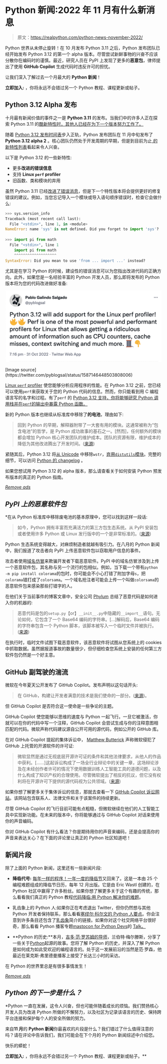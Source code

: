 # Python 新闻:2022 年 11 月有什么新消息

> 原文：<https://realpython.com/python-news-november-2022/>

Python 世界从未停止旋转！在 10 月发布 Python 3.11 之后，Python 发布团队已经开始发布 Python 3.12 的第一个 alpha 版本。尽管尝试新鲜事物的兴奋不应该分散你在编码时的谨慎。最近，研究人员在 PyPI 上发现了更多的**恶意包**，律师提出了使用 **GitHub Copilot** 生成代码时违反许可的担忧。

让我们深入了解过去一个月最大的 **Python 新闻**！

**立即加入:** ，你将永远不会错过另一个 Python 教程、课程更新或帖子。

## Python 3.12 Alpha 发布

十月最有新闻价值的事件之一是 **Python 3.11** 的发布。当我们中的许多人正在探索 Python 3.11 的[酷新特性时，其他人已经在为下一个版本努力工作了。](https://realpython.com/python311-new-features/)

随着 [Python 3.12 发布时间表](https://peps.python.org/pep-0693/)步入正轨，Python 发布团队在 11 月中旬发布了 **Python 3.12 alpha 2** 。核心团队仍然处于开发周期的早期，但是到目前为止,[的新特性列表](https://docs.python.org/dev/whatsnew/3.12.html)看起来令人兴奋。

以下是 Python 3.12 的一些新特性:

*   更多**改进的错误信息**
*   支持 **Linux `perf` profiler**
*   旧函数、类和模块的弃用

虽然 Python 3.11 已经[改进了错误消息](https://realpython.com/python311-error-messages/)，但是下一个特性版本将会提供更好的修复错误的建议。例如，当您忘记导入一个模块或导入语句顺序错误时，检查它会做什么:

>>>

```py
>>> sys.version_info
Traceback (most recent call last):
  File "<stdin>", line 1, in <module>
NameError: name 'sys' is not defined. Did you forget to import 'sys'?

>>> import pi from math
  File "<stdin>", line 1
    import pi from math
    ^^^^^^^^^^^^^^^^^^^
SyntaxError: Did you mean to use 'from ... import ...' instead?
```

尤其是在学习 Python 的时候，建设性的错误消息可以为您指出改进代码的正确方向。此外，如果您是一名经验丰富的 Python 开发人员，那么即将发布的 Python 版本将为您的代码改进做好准备:

[![Screenshot of Tweet announcing the Python 3.12 Linux perf profiler](img/d85e40e09048ab30b01e16def407af04.png)](https://files.realpython.com/media/Screenshot_2022-11-29_at_15.52.43.98f186c64c59.png)

<figcaption class="figure-caption text-center">[Image source](https://twitter.com/pyblogsal/status/1587146448503808006)</figcaption>

[Linux `perf` profiler](https://en.wikipedia.org/wiki/Perf_(Linux)) 使您能够分析应用程序的性能。在 Python 3.12 之前，您已经可以使用`perf`来获取关于您的 Python 代码的信息。然而，你只能看到用 C 编程语言写的名字和过程。有了`perf` 的 [Python 3.12 支持，你将能够研究 Python 调用栈并在`perf`的输出中暴露 Python 函数。](https://docs.python.org/dev/howto/perf_profiling.html)

新的 Python 版本也继续从标准库中移除了**的电池**，理由如下:

> 回到 Python 的早期，解释器附带了一大套有用的模块。这通常被称为“包含电池”的哲学，是 Python 成功故事的基石之一。[然而]，任何额外的模块都会增加 Python 核心开发团队的维护成本。团队的资源有限，维护成本的降低为其他改进腾出了开发时间。([来源](https://peps.python.org/pep-0594/))

紧随其后，Python 3.12 将[从 Unicode](https://peps.python.org/pep-0623/) 中移除`wstr`，[弃用`distutils`模块](https://peps.python.org/pep-0632/)。完整的细节，可以访问 [Python 的 changelog](https://docs.python.org/dev/whatsnew/changelog.html#changelog) 。

如果您想试用 Python 3.12 的 alpha 版本，那么请查看关于如何安装 Python 预发布版本的真正的 Python 指南。

[*Remove ads*](/account/join/)

## *PyPI 上的恶意软件包*

 *在从 Python 标准库中移除废电池的基本原理中，您可以找到这样一段话:

> 如今，Python 拥有丰富而充满活力的第三方包生态系统。从 PyPI 安装包或者使用许多 Python 或 Linux 发行版中的一个是非常标准的。([来源](https://peps.python.org/pep-0594/))

Python 生态系统变得越大，对麻烦制造者就越有吸引力。在八月的 Python 新闻中，我们报道了攻击者向 PyPI 上传恶意软件包以窃取用户信息的事件。

攻击者使用[域名仿冒](https://en.wikipedia.org/wiki/Typosquatting)来欺骗开发者下载恶意软件。PyPI 中的域名仿冒涉及到上传一个恶意软件包，其名称与另一个流行的包相似。例如，当下载一个带有`python -m pip install colorama`的包时，你可能会不小心打错了附加字母`s`，把`colorama`错打成了`colorsama`。一个域名抢注者可能会上传一个叫做`colorsama`的恶意软件包来感染那些打错字的人。

在他们关于当前事件的博客文章中，安全公司 [Phylum](https://www.phylum.io/) 总结了恶意代码是如何进入你的机器的:

> 恶意代码是包的`setup.py`【or】`__init__.py`中隐藏的`__import__`语句。无论如何，它包含了一个 Base64 编码的字符串。[…]解码后，Base64 编码的字符串包含一个 Python 脚本，该脚本被写入一个临时文件并被执行。([来源](https://blog.phylum.io/phylum-discovers-dozens-more-pypi-packages-attempting-to-deliver-w4sp-stealer-in-ongoing-supply-chain-attack))

在执行时，临时文件试图下载恶意软件，该恶意软件将试图从您系统上的 cookies 中抓取数据。虽然据报道事故的数量很少，但仔细检查您系统上安装的任何第三方软件包仍然是一个好主意。

## GitHub 副驾驶的湍流

微软在今年夏天公开发布了 GitHub Copilot。发布声明以这句话开头:

> 在 GitHub，构建让开发者满意的技术是我们使命的一部分。([来源](https://github.blog/2022-06-21-github-copilot-is-generally-available-to-all-developers/))。

但 GitHub Copilot 是否符合这一使命是一些争论的主题。

GitHub Copilot 使您能够以思维的速度与 Python 一起飞行。一旦它被激活，你就可以在你的代码中写一个注释，GitHub Copilot 会尝试生成与你的注释意图相匹配的代码。微软声称代码建议源自公开可用的源代码，例如公开的 GitHub 库。

在对 GitHub Copilot 提起的集体诉讼中， [Matthew Butterick](https://matthewbutterick.com) 声称微软侵犯了 GitHub 上托管的开源软件的许可证:

> 微软显然是通过无视底层开源许可证的条件和其他法律要求，从他人的作品中获利。[……]这起诉讼构成了一场全行业辩论中的关键一章，这场辩论涉及在未经创作者许可的情况下使用数据训练人工智能工具的道德问题，以及什么构成了知识产权的合理使用。尽管微软提出了相反的抗议，但它没有权利将在开源许可下提供的源代码视为公共领域。([来源](https://www.saverilawfirm.com/our-cases/github-copilot-intellectual-property-litigation))

如果你想了解更多关于集体诉讼的信息，那就去查看一下 [GitHub Copilot 诉讼网站](https://githubcopilotlitigation.com)。该网站包含联系人、法律文件和关于该案件的持续更新。

尽管 GitHub Copilot 的飞行目前可能有点粗糙，但微软继续在他们的人工智能工具中实现新功能。在未来的版本中，你将能够通过与 GitHub Copilot 对话来使用你的声音编码。

你对 GitHub Copilot 有什么看法？你是期待用你的声音来编码，还是会提高你的声音来表达关心？在下面的评论里让真正的 Python 社区知道吧！

## 新闻片段

除了上面的 Python 新闻，这里还有一些新闻片段:

*   **降临代号:** [每年一样的程序！一年一度的](https://en.wikipedia.org/wiki/Dinner_for_One)[降临节](https://adventofcode.com/about)又回来了。这是一本由 25 个编程难题组成的降临节日历，每年 12 月出版。它是由 Eric Wastl 创建的，在 Python 社区中赢得了许多粉丝。如果你想了解更多关于这个有趣的传统，那么看看我们真正的 Python 教程[代码降临:用 Python 解决你的难题](https://realpython.com/python-advent-of-code/)。

*   乳齿象上的 Python 人:如果你正在考虑退出 Twitter，但你仍然想与其他 Python 开发者保持联系，那么看看[塞缪尔·科尔文的 Python 人要点](https://gist.github.com/samuelcolvin/1743d8919acb465c1fbbcea2c3cdaf3e)。你会注意到许多条目还包含了[乳齿象](https://en.wikipedia.org/wiki/Mastodon_(software))简介的链接。如果你对这个社交网络平台很好奇，那么看看 Python 播客专题[mastocon for Python Devs](https://talkpython.fm/episodes/show/390/mastodon-for-python-devs)的 [Talk。](https://talkpython.fm/home)

*   **Python 的历史:**本月，[吉多·范·罗苏姆的导师](https://twitter.com/gvanrossum/status/1596268474518876160)，兰伯特·梅尔滕斯，分享了一些关于[Python](https://inference-review.com/article/the-origins-of-python)起源的故事。您将了解 Python 的历史，并深入了解 Python 是如何成为如此受欢迎的编程语言的。处于这一发展前沿的当然是范·罗森，他最近在莱克斯·弗里德曼播客上接受了长达三小时的采访。

在 Python 的世界里总是有很多事情发生！

[*Remove ads*](/account/join/)

## *Python 的下一步是什么？*

 *Python 一直在发展，这令人兴奋，但也可能伴随着成长的烦恼。我们赞扬核心开发人员为改进 Python 所做的不懈努力，以及社区为记录该语言的历史、保持跨平台连接和保护每个人的安全所做的努力。

来自**11 月**的 **Python 新闻**你最喜欢的片段是什么？我们错过了什么值得注意的吗？请在评论中告诉我们，我们可能会在下个月的 Python 新闻综述中介绍您。

快乐的蟒蛇！

**立即加入:** ，你将永远不会错过另一个 Python 教程、课程更新或帖子。**